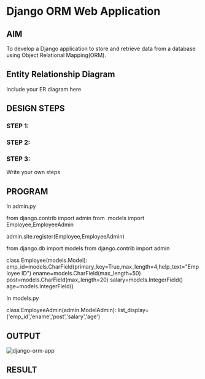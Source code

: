 # Django ORM Web Application

## AIM
To develop a Django application to store and retrieve data from a database using Object Relational Mapping(ORM).

## Entity Relationship Diagram

Include your ER diagram here

## DESIGN STEPS

### STEP 1:



### STEP 2:

### STEP 3:

Write your own steps

## PROGRAM  

In admin.py

from django.contrib import admin
from .models import Employee,EmployeeAdmin


admin.site.register(Employee,EmployeeAdmin)

from django.db import models
from django.contrib import admin


class Employee(models.Model):
    emp_id=models.CharField(primary_key=True,max_length=4,help_text="Employee ID")
    ename=models.CharField(max_length=50)
    post=models.CharField(max_length=20)
    salary=models.IntegerField()
    age=models.IntegerField()
    
In models.py

class EmployeeAdmin(admin.ModelAdmin):
    list_display=('emp_id','ename','post','salary','age')
    

## OUTPUT

![django-orm-app](."C:\Users\SEC\Pictures\Screenshots\django-orm-app.png")


## RESULT
